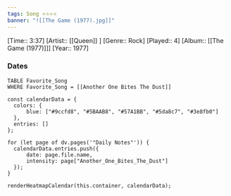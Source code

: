 ```yaml
---
tags: Song ⭐⭐⭐⭐ 
banner: "![[The Game (1977).jpg]]"
---
```

[Time:: 3:37]
[Artist:: [[Queen]] ]
[Genre:: Rock]
[Played:: 4]
[Album:: [[The Game (1977)]]]
[Year:: 1977]
### Dates
````dataview
TABLE Favorite_Song
WHERE Favorite_Song = [[Another One Bites The Dust]]
````
  ```dataviewjs
const calendarData = { 
	colors: { 
		blue: ["#9ccfd8", "#5BAAB8", "#57A1BB", "#5da8c7", "#3e8fb0"] 
	}, 
	entries: [] 
}; 

for (let page of dv.pages('"Daily Notes"')) { 
	calendarData.entries.push({ 
		date: page.file.name, 
		intensity: page["Another_One_Bites_The_Dust"]
	}); 
} 

renderHeatmapCalendar(this.container, calendarData);
```
